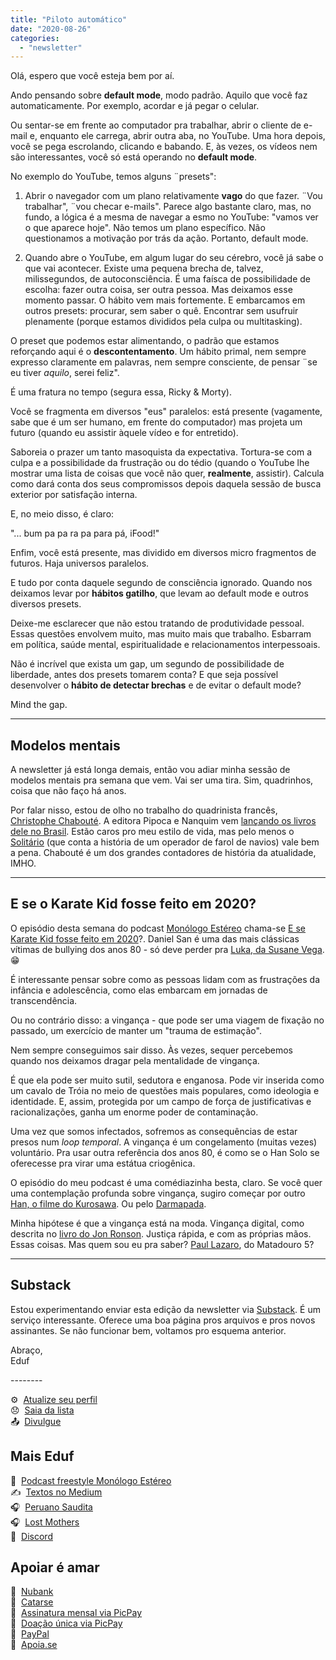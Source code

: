 ```yaml
---
title: "Piloto automático"
date: "2020-08-26"
categories: 
  - "newsletter"
---
```


Olá, espero que você esteja bem por aí.

Ando pensando sobre **default mode**, modo padrão. Aquilo que você faz automaticamente. Por exemplo, acordar e já pegar o celular.

Ou sentar-se em frente ao computador pra trabalhar, abrir o cliente de e-mail e, enquanto ele carrega, abrir outra aba, no YouTube. Uma hora depois, você se pega escrolando, clicando e babando. E, às vezes, os vídeos nem são interessantes, você só está operando no **default mode**.

No exemplo do YouTube, temos alguns ¨presets":

1. Abrir o navegador com um plano relativamente **vago** do que fazer. ¨Vou trabalhar", ¨vou checar e-mails". Parece algo bastante claro, mas, no fundo, a lógica é a mesma de navegar a esmo no YouTube: "vamos ver o que aparece hoje". Não temos um plano específico. Não questionamos a motivação por trás da ação. Portanto, default mode.
    
2. Quando abre o YouTube, em algum lugar do seu cérebro, você já sabe o que vai acontecer. Existe uma pequena brecha de, talvez, milissegundos, de autoconsciência. É uma faísca de possibilidade de escolha: fazer outra coisa, ser outra pessoa. Mas deixamos esse momento passar. O hábito vem mais fortemente. E embarcamos em outros presets: procurar, sem saber o quê. Encontrar sem usufruir plenamente (porque estamos divididos pela culpa ou multitasking).
    

O preset que podemos estar alimentando, o padrão que estamos reforçando aqui é o **descontentamento**. Um hábito primal, nem sempre expresso claramente em palavras, nem sempre consciente, de pensar ¨se eu tiver _aquilo_, serei feliz".

É uma fratura no tempo (segura essa, Ricky & Morty).

Você se fragmenta em diversos "eus" paralelos: está presente (vagamente, sabe que é um ser humano, em frente do computador) mas projeta um futuro (quando eu assistir àquele vídeo e for entretido).

Saboreia o prazer um tanto masoquista da expectativa. Tortura-se com a culpa e a possibilidade da frustração ou do tédio (quando o YouTube lhe mostrar uma lista de coisas que você não quer, **realmente**, assistir). Calcula como dará conta dos seus compromissos depois daquela sessão de busca exterior por satisfação interna.

E, no meio disso, é claro:

"... bum pa pa ra pa para pá, iFood!"

Enfim, você está presente, mas dividido em diversos micro fragmentos de futuros. Haja universos paralelos.

E tudo por conta daquele segundo de consciência ignorado. Quando nos deixamos levar por **hábitos gatilho**, que levam ao default mode e outros diversos presets.

Deixe-me esclarecer que não estou tratando de produtividade pessoal. Essas questões envolvem muito, mas muito mais que trabalho. Esbarram em política, saúde mental, espiritualidade e relacionamentos interpessoais.

Não é incrível que exista um gap, um segundo de possibilidade de liberdade, antes dos presets tomarem conta? E que seja possível desenvolver o **hábito de detectar brechas** e de evitar o default mode?

Mind the gap.

* * *

## Modelos mentais

A newsletter já está longa demais, então vou adiar minha sessão de modelos mentais pra semana que vem. Vai ser uma tira. Sim, quadrinhos, coisa que não faço há anos.

Por falar nisso, estou de olho no trabalho do quadrinista francês, [Christophe Chabouté](https://en.wikipedia.org/wiki/Christophe_Chabout%C3%A9). A editora Pipoca e Nanquim vem [lançando os livros dele no Brasil](https://www.amazon.com.br/Pipoca-e-Nanquim-Christophe-Chabout%C3%A9-Livros/s?rh=n%3A17202675011%2Cp_lbr_books_authors_browse-bin%3AChristophe+Chabout%C3%A9). Estão caros pro meu estilo de vida, mas pelo menos o [Solitário](https://www.amazon.com.br/Solit%C3%A1rio-Exclusivo-Amazon-Christophe-Chabout%C3%A9/dp/8593695280/ref=sr_1_3?dchild=1&qid=1598451974&refinements=p_lbr_books_authors_browse-bin%3AChristophe+Chabout%C3%A9&s=books&sr=1-3) (que conta a história de um operador de farol de navios) vale bem a pena. Chabouté é um dos grandes contadores de história da atualidade, IMHO.

* * *

## E se o Karate Kid fosse feito em 2020?

O episódio desta semana do podcast [Monólogo Estéreo](https://anchor.fm/monoestereo) chama-se [E se Karate Kid fosse feito em 2020](https://anchor.fm/monoestereo/episodes/E-se-Karate-Kid-acontecesse-em-2020-eii4en)?. Daniel San é uma das mais clássicas vítimas de bullying dos anos 80 - só deve perder pra [Luka, da Susane Vega](https://www.youtube.com/watch?v=VZt7J0iaUD0). 😁

É interessante pensar sobre como as pessoas lidam com as frustrações da infância e adolescência, como elas embarcam em jornadas de transcendência.

Ou no contrário disso: a vingança - que pode ser uma viagem de fixação no passado, um exercício de manter um "trauma de estimação".

Nem sempre conseguimos sair disso. Às vezes, sequer percebemos quando nos deixamos dragar pela mentalidade de vingança.

É que ela pode ser muito sutil, sedutora e enganosa. Pode vir inserida como um cavalo de Tróia no meio de questões mais populares, como ideologia e identidade. E, assim, protegida por um campo de força de justificativas e racionalizações, ganha um enorme poder de contaminação.

Uma vez que somos infectados, sofremos as consequências de estar presos num _loop temporal_. A vingança é um congelamento (muitas vezes) voluntário. Pra usar outra referência dos anos 80, é como se o Han Solo se oferecesse pra virar uma estátua criogênica.

O episódio do meu podcast é uma comédiazinha besta, claro. Se você quer uma contemplação profunda sobre vingança, sugiro começar por outro [Han, o filme do Kurosawa](https://en.wikipedia.org/wiki/Ran_(film)). Ou pelo [Darmapada](https://www.tipitaka.net/tipitaka/dhp/verseload.php?verse=291).

Minha hipótese é que a vingança está na moda. Vingança digital, como descrita no [livro do Jon Ronson](https://en.wikipedia.org/wiki/So_You%27ve_Been_Publicly_Shamed). Justiça rápida, e com as próprias mãos. Essas coisas. Mas quem sou eu pra saber? [Paul Lazaro](https://en.wikipedia.org/wiki/Slaughterhouse-Five), do Matadouro 5?

* * *

## Substack

Estou experimentando enviar esta edição da newsletter via [Substack](https://substack.com/). É um serviço interessante. Oferece uma boa página pros arquivos e pros novos assinantes. Se não funcionar bem, voltamos pro esquema anterior.

Abraço‚  
Eduf  
  
\-------- 
  
⚙️  [Atualize seu perfil](*|UPDATE_PROFILE|*)  
😞  [Saia da lista](*|UNSUB|*)  
📤  [Divulgue](https://caosordenado.us5.list-manage.com/subscribe?u=54a934b9aa7d008b9bb575d47&id=6f4f7427e5)

## Mais Eduf

🎤  [Podcast freestyle Monólogo Estéreo](https://anchor.fm/monoestereo)  
✍️  [Textos no Medium](http://medium.com/@eduf)  
🎧  [Peruano Saudita](https://soundcloud.com/eduf/sets/peruano-saudita-hom-nimo)  
🎧  [Lost Mothers](https://soundcloud.com/eduf/sets/lost-mothers)  
💬  [Discord](https://discord.gg/w7nUWN7)

## Apoiar é amar

🤝  [Nubank](https://nubank.com.br/pagar/1ezff9/Zqnh6gcXu8)  
🤝  [Catarse](https://www.catarse.me/eduf)  
🤝  [Assinatura mensal via PicPay](https://picpay.me/edufeduf)  
🤝  [Doação única via PicPay](https://picpay.me/eduardo.fernandes.silva29)  
🤝  [PayPal](https://www.paypal.com/cgi-bin/webscr?cmd=_s-xclick&hosted_button_id=V754DZ6ZKC4PU&source=url)  
🤝  [Apoia.se](http://apoia.se/eduf)
